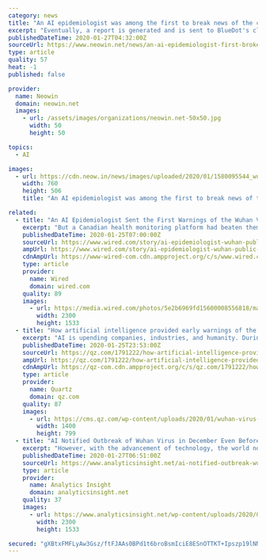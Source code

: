 ```yaml
---
category: news
title: "An AI epidemiologist was among the first to break news of the coronavirus outbreak in China"
excerpt: "Eventually, a report is generated and is sent to BlueDot's clients. The founder and CEO of BlueDot, Kamran Khan, explained his motivations for using an AI-based system at BlueDot for the purpose: “We know that governments may not be relied upon to provide information in a timely fashion. We can pick up news of possible outbreaks, little ..."
publishedDateTime: 2020-01-27T04:32:00Z
sourceUrl: https://www.neowin.net/news/an-ai-epidemiologist-first-broke-news-of-the-impending-coronavirus-outbreak-in-china
type: article
quality: 57
heat: -1
published: false

provider:
  name: Neowin
  domain: neowin.net
  images:
    - url: /assets/images/organizations/neowin.net-50x50.jpg
      width: 50
      height: 50

topics:
  - AI

images:
  - url: https://cdn.neow.in/news/images/uploaded/2020/01/1580095544_wuhan-coronavirus-china-safety-1196130121_story.jpg
    width: 760
    height: 506
    title: "An AI epidemiologist was among the first to break news of the coronavirus outbreak in China"

related:
  - title: "An AI Epidemiologist Sent the First Warnings of the Wuhan Virus"
    excerpt: "But a Canadian health monitoring platform had beaten them both to the punch, sending word of the outbreak to its customers on December 31. BlueDot uses an AI-driven algorithm that scours foreign-language news reports, animal and plant disease networks, and official proclamations to give its clients advance warning to avoid danger zones like Wuhan."
    publishedDateTime: 2020-01-25T07:00:00Z
    sourceUrl: https://www.wired.com/story/ai-epidemiologist-wuhan-public-health-warnings/
    ampUrl: https://www.wired.com/story/ai-epidemiologist-wuhan-public-health-warnings/amp
    cdnAmpUrl: https://www-wired-com.cdn.ampproject.org/c/s/www.wired.com/story/ai-epidemiologist-wuhan-public-health-warnings/amp
    type: article
    provider:
      name: Wired
      domain: wired.com
    quality: 89
    images:
      - url: https://media.wired.com/photos/5e2b6969fd15600008556818/master/pass/Science_wuhanvirustracking_1195733907.jpg
        width: 2300
        height: 1533
  - title: "How artificial intelligence provided early warnings of the Wuhan virus"
    excerpt: "AI is upending companies, industries, and humanity. During the kind of virus outbreak that China and other nations are now contending with, time is of the essence. The earlier the warning, the better the chance to contain the contagion. One problem, though, is that governments are sometimes reticent to share information. Such was the case in ..."
    publishedDateTime: 2020-01-25T23:53:00Z
    sourceUrl: https://qz.com/1791222/how-artificial-intelligence-provided-early-warning-of-wuhan-virus/
    ampUrl: https://qz.com/1791222/how-artificial-intelligence-provided-early-warning-of-wuhan-virus/amp/
    cdnAmpUrl: https://qz-com.cdn.ampproject.org/c/s/qz.com/1791222/how-artificial-intelligence-provided-early-warning-of-wuhan-virus/amp/
    type: article
    provider:
      name: Quartz
      domain: qz.com
    quality: 87
    images:
      - url: https://cms.qz.com/wp-content/uploads/2020/01/wuhan-virus-outbreak-e1579994767750.jpg?quality=75&strip=all&w=1400
        width: 1400
        height: 799
  - title: "AI Notified Outbreak of Wuhan Virus in December Even Before WHO"
    excerpt: "However, with the advancement of technology, the world now has better information tools at its disposal than it did 17 years ago. A Toronto-based startup, Bluedot provides an AI-driven health monitoring platform that analyzes billions of data points. Launched in 2014, the venture alerted its clients to the outbreak of the Wuhan virus on ..."
    publishedDateTime: 2020-01-27T06:51:00Z
    sourceUrl: https://www.analyticsinsight.net/ai-notified-outbreak-wuhan-virus-december-even/
    type: article
    provider:
      name: Analytics Insight
      domain: analyticsinsight.net
    quality: 37
    images:
      - url: https://www.analyticsinsight.net/wp-content/uploads/2020/01/wuhan.jpg
        width: 2300
        height: 1533

secured: "gXBtxFMFLyAw3Gsz/ftFJAAs0BPd1t6broBsmIciE8ESnOTTKT+Ipszp19lNNlwmzkvcY3Y1o4D6/p+oNeQED8Zp1u28uL9Cg27s62IBbdl1MvDs4/ngOq9oYLd+LmEhX7pcmOgEmTNdWgV//m8vYQzjmi1fFcGP1hWxt37Sicz5ALHO/xkC3ZvqBkxPZlvFpThIlCREhHnyJIxHVfjF/XejdVm7FhznSEWJQjQqzpPUXK1NrKigkOGZ77jg+na9TlYZ+Q/+ZjLQZwRC9PRGYLLXyJ95P/boDJ5H1yYNcK+K2t0RI3N5F97oObGxt7FI;D8Uo8A7GtUskFIkjgMX33g=="
---
```


